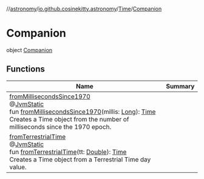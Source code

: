 //[astronomy](../../../../index.md)/[io.github.cosinekitty.astronomy](../../index.md)/[Time](../index.md)/[Companion](index.md)

# Companion

object [Companion](index.md)

## Functions

| Name | Summary |
|---|---|
| [fromMillisecondsSince1970](from-milliseconds-since1970.md)<br>@[JvmStatic](https://kotlinlang.org/api/latest/jvm/stdlib/kotlin.jvm/-jvm-static/index.html)<br>fun [fromMillisecondsSince1970](from-milliseconds-since1970.md)(millis: [Long](https://kotlinlang.org/api/latest/jvm/stdlib/kotlin/-long/index.html)): [Time](../index.md)<br>Creates a Time object from the number of milliseconds since the 1970 epoch. |
| [fromTerrestrialTime](from-terrestrial-time.md)<br>@[JvmStatic](https://kotlinlang.org/api/latest/jvm/stdlib/kotlin.jvm/-jvm-static/index.html)<br>fun [fromTerrestrialTime](from-terrestrial-time.md)(tt: [Double](https://kotlinlang.org/api/latest/jvm/stdlib/kotlin/-double/index.html)): [Time](../index.md)<br>Creates a Time object from a Terrestrial Time day value. |
